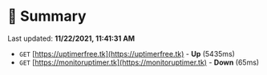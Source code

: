 # 📖 Summary
Last updated: **11/22/2021, 11:41:31 AM**

- `GET` [https://uptimerfree.tk](https://uptimerfree.tk) - **Up** (5435ms)
- `GET` [https://monitoruptimer.tk](https://monitoruptimer.tk) - **Down** (65ms)
